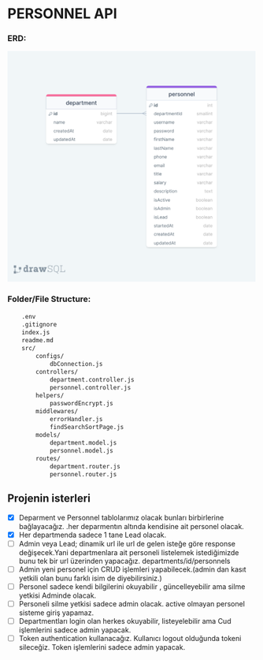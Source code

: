 # PERSONNEL API

### ERD:

![ERD](./erdPersonnelAPI.png)

### Folder/File Structure:

```
    .env
    .gitignore
    index.js
    readme.md
    src/
        configs/
            dbConnection.js
        controllers/
            department.controller.js
            personnel.controller.js
        helpers/
            passwordEncrypt.js
        middlewares/
            errorHandler.js
            findSearchSortPage.js
        models/
            department.model.js
            personnel.model.js
        routes/
            department.router.js
            personnel.router.js
```

## Projenin isterleri

- [x] Deparment ve Personnel tablolarımız olacak bunları birbirlerine bağlayacağız. .her deparmentın altında kendisine ait personel olacak.
- [x] Her departmenda sadece 1 tane Lead olacak.
- [ ] Admin veya Lead; dinamik url ile url de gelen isteğe göre response değişecek.Yani departmenlara ait personeli listelemek istediğimizde bunu tek bir url üzerinden yapacağız. departments/id/personnels
- [ ] Admin yeni personel için CRUD işlemleri yapabilecek.(admin dan kasıt yetkili olan bunu farklı isim de diyebilirsiniz.)
- [ ] Personel sadece kendi bilgilerini okuyabilir , güncelleyebilir ama silme yetkisi Adminde olacak.
- [ ] Personeli silme yetkisi sadece admin olacak.
      active olmayan personel sisteme giriş yapamaz.
- [ ] Departmentları login olan herkes okuyabilir, listeyelebilir ama Cud işlemlerini sadece admin yapacak.
- [ ] Token authentication kullanacağız. Kullanıcı logout olduğunda tokeni sileceğiz. Token işlemlerini sadece admin yapacak.
